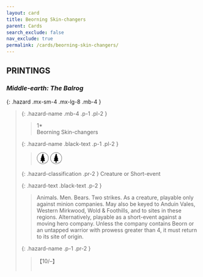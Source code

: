 ```yaml
---
layout: card
title: Beorning Skin-changers
parent: Cards
search_exclude: false
nav_exclude: true
permalink: /cards/beorning-skin-changers/
---
```


## PRINTINGS


### _Middle-earth: The Balrog_

{: .hazard .mx-sm-4 .mx-lg-8 .mb-4 }
> {: .hazard-name .mb-4 .p-1 .pl-2 }
> > <div class="hazard-mp">1*</div>
> > <div class="card-name">Beorning Skin-changers</div>
>
> {: .hazard-name .black-text .p-1 .pl-2 }
> > ![](/assets/images/wilderness.svg) ![](/assets/images/wilderness.svg)
>
> {: .hazard-classification .pr-2 }
> Creature or Short-event
>
> {: .hazard-text .black-text .p-2 }
> > Animals. Men. Bears. Two strikes. As a creature, playable only against minion companies. May also be keyed to Anduin Vales, Western Mirkwood, Wold & Foothills, and to sites in these regions. Alternatively, playable as a short-event against a moving hero company. Unless the company contains Beorn or an untapped warrior with prowess greater than 4, it must return to its site of origin. 
>
> {: .hazard-name .p-1 .pr-2 }
> > <div class="card-shield">【10/&ndash;】</div>
> > <div class="card-corruption">&nbsp;</div>
